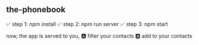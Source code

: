 ## the-phonebook

✅ step 1: npm install
✅ step 2: npm run server
✅ step 3: npm start

now, the app is served to you, 
🅰 filter your contacts
🅱 add to your contacts